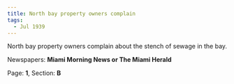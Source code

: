 ```yaml
---  
title: North bay property owners complain  
tags:  
  - Jul 1939  
---  
```

  
North bay property owners complain about the stench of sewage in the bay.  
  
Newspapers: **Miami Morning News or The Miami Herald**  
  
Page: **1**, Section: **B** 
